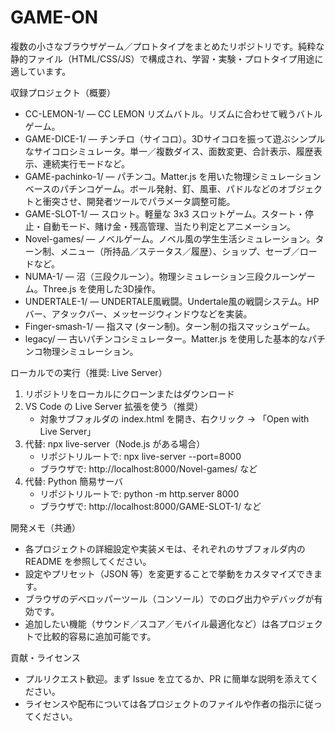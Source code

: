 # GAME-ON

複数の小さなブラウザゲーム／プロトタイプをまとめたリポジトリです。純粋な静的ファイル（HTML/CSS/JS）で構成され、学習・実験・プロトタイプ用途に適しています。

収録プロジェクト（概要）
- CC-LEMON-1/ — CC LEMON リズムバトル。リズムに合わせて戦うバトルゲーム。
- GAME-DICE-1/ — チンチロ（サイコロ）。3Dサイコロを振って遊ぶシンプルなサイコロシミュレータ。単一／複数ダイス、面数変更、合計表示、履歴表示、連続実行モードなど。
- GAME-pachinko-1/ — パチンコ。Matter.js を用いた物理シミュレーションベースのパチンコゲーム。ボール発射、釘、風車、パドルなどのオブジェクトと衝突させ、開発者ツールでパラメータ調整可能。
- GAME-SLOT-1/ — スロット。軽量な 3x3 スロットゲーム。スタート・停止・自動モード、賭け金・残高管理、当たり判定とアニメーション。
- Novel-games/ — ノベルゲーム。ノベル風の学生生活シミュレーション。ターン制、メニュー（所持品／ステータス／履歴）、ショップ、セーブ／ロードなど。
- NUMA-1/ — 沼（三段クルーン）。物理シミュレーション三段クルーンゲーム。Three.js を使用した3D操作。
- UNDERTALE-1/ — UNDERTALE風戦闘。Undertale風の戦闘システム。HPバー、アタックバー、メッセージウィンドウなどを実装。
- Finger-smash-1/ — 指スマ (ターン制)。ターン制の指スマッシュゲーム。
- legacy/ — 古いパチンコシミュレーター。Matter.js を使用した基本的なパチンコ物理シミュレーション。

ローカルでの実行（推奨: Live Server）
1. リポジトリをローカルにクローンまたはダウンロード
2. VS Code の Live Server 拡張を使う（推奨）
   - 対象サブフォルダの index.html を開き、右クリック → 「Open with Live Server」
3. 代替: npx live-server（Node.js がある場合）
   - リポジトリルートで: npx live-server --port=8000
   - ブラウザで: http://localhost:8000/Novel-games/ など
4. 代替: Python 簡易サーバ
   - リポジトリルートで: python -m http.server 8000
   - ブラウザで: http://localhost:8000/GAME-SLOT-1/ など

開発メモ（共通）
- 各プロジェクトの詳細設定や実装メモは、それぞれのサブフォルダ内の README を参照してください。
- 設定やプリセット（JSON 等）を変更することで挙動をカスタマイズできます。
- ブラウザのデベロッパーツール（コンソール）でのログ出力やデバッグが有効です。
- 追加したい機能（サウンド／スコア／モバイル最適化など）は各プロジェクトで比較的容易に追加可能です。

貢献・ライセンス
- プルリクエスト歓迎。まず Issue を立てるか、PR に簡単な説明を添えてください。
- ライセンスや配布については各プロジェクトのファイルや作者の指示に従ってください。